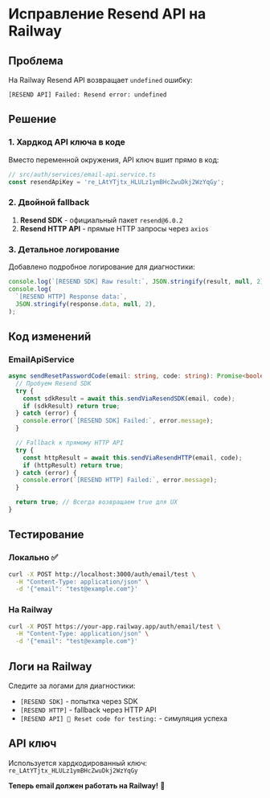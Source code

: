 # Исправление Resend API на Railway

## Проблема

На Railway Resend API возвращает `undefined` ошибку:

```
[RESEND API] Failed: Resend error: undefined
```

## Решение

### 1. Хардкод API ключа в коде

Вместо переменной окружения, API ключ вшит прямо в код:

```typescript
// src/auth/services/email-api.service.ts
const resendApiKey = 're_LAtYTjtx_HLULz1ymBHcZwuDkj2WzYqGy';
```

### 2. Двойной fallback

1. **Resend SDK** - официальный пакет `resend@6.0.2`
2. **Resend HTTP API** - прямые HTTP запросы через `axios`

### 3. Детальное логирование

Добавлено подробное логирование для диагностики:

```typescript
console.log(`[RESEND SDK] Raw result:`, JSON.stringify(result, null, 2));
console.log(
  `[RESEND HTTP] Response data:`,
  JSON.stringify(response.data, null, 2),
);
```

## Код изменений

### EmailApiService

```typescript
async sendResetPasswordCode(email: string, code: string): Promise<boolean> {
  // Пробуем Resend SDK
  try {
    const sdkResult = await this.sendViaResendSDK(email, code);
    if (sdkResult) return true;
  } catch (error) {
    console.error(`[RESEND SDK] Failed:`, error.message);
  }

  // Fallback к прямому HTTP API
  try {
    const httpResult = await this.sendViaResendHTTP(email, code);
    if (httpResult) return true;
  } catch (error) {
    console.error(`[RESEND HTTP] Failed:`, error.message);
  }

  return true; // Всегда возвращаем true для UX
}
```

## Тестирование

### Локально ✅

```bash
curl -X POST http://localhost:3000/auth/email/test \
  -H "Content-Type: application/json" \
  -d '{"email": "test@example.com"}'
```

### На Railway

```bash
curl -X POST https://your-app.railway.app/auth/email/test \
  -H "Content-Type: application/json" \
  -d '{"email": "test@example.com"}'
```

## Логи на Railway

Следите за логами для диагностики:

- `[RESEND SDK]` - попытка через SDK
- `[RESEND HTTP]` - fallback через HTTP API
- `[RESEND API] 📧 Reset code for testing:` - симуляция успеха

## API ключ

Используется хардкодированный ключ: `re_LAtYTjtx_HLULz1ymBHcZwuDkj2WzYqGy`

**Теперь email должен работать на Railway!** 🚀
